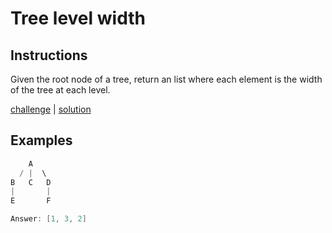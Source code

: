 # Tree level width

## Instructions

Given the root node of a tree, return an list where each element is the width of the tree at each level.

[challenge](solution_test.go) | [solution](solution.go)

## Examples

```go
    A
  / |  \
B   C   D
|       |
E       F

Answer: [1, 3, 2]
```